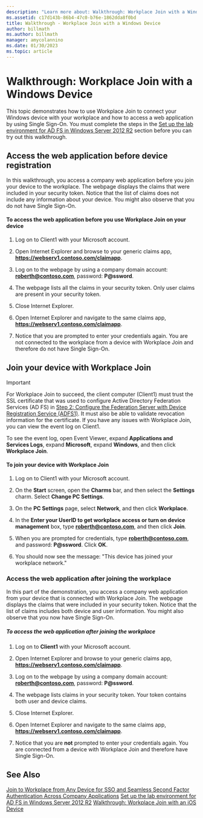 ```yaml
---
description: "Learn more about: Walkthrough: Workplace Join with a Windows Device"
ms.assetid: c17d143b-86b4-47c0-b76e-1862dda8f0bd
title: Walkthrough - Workplace Join with a Windows Device
author: billmath
ms.author: billmath
manager: amycolannino
ms.date: 01/30/2023
ms.topic: article
---
```


# Walkthrough: Workplace Join with a Windows Device

This topic demonstrates how to use Workplace Join to connect your Windows device with your workplace and how to access a web application by using Single Sign-On. You must complete the steps in the [Set up the lab environment for AD FS in Windows Server 2012 R2](../deployment/Set-up-the-lab-environment-for-AD-FS-in-Windows-Server-2012-R2.md) section before you can try out this walkthrough.

## Access the web application before device registration
In this walkthrough, you access a company web application before you join your device to the workplace. The webpage displays the claims that were included in your security token. Notice that the list of claims does not include any information about your device. You might also observe that you do not have Single Sign-On.

#### To access the web application before you use Workplace Join on your device

1. Log on to Client1 with your Microsoft account.

2. Open Internet Explorer and browse to your generic claims app, **https://webserv1.contoso.com/claimapp**.

3. Log on to the webpage by using a company domain account: <strong>roberth@contoso.com</strong>, password: <strong>P@ssword</strong>.

4. The webpage lists all the claims in your security token. Only user claims are present in your security token.

5. Close Internet Explorer.

6. Open Internet Explorer and navigate to the same claims app, **https://webserv1.contoso.com/claimapp**.

7. Notice that you are prompted to enter your credentials again. You are not connected to the workplace from a device with Workplace Join and therefore do not have Single Sign-On.

## Join your device with Workplace Join

> [!IMPORTANT]
> For Workplace Join to succeed, the client computer (Client1) must trust the SSL certificate that was used to configure Active Directory Federation Services (AD FS) in [Step 2: Configure the Federation Server with Device Registration Service (ADFS1)](../deployment/Set-up-the-lab-environment-for-AD-FS-in-Windows-Server-2012-R2.md#BKMK_4). It must also be able to validate revocation information for the certificate. If you have any issues with Workplace Join, you can view the event log on Client1.
>
> To see the event log, open Event Viewer, expand **Applications and Services Logs**, expand **Microsoft**, expand **Windows**, and then click **Workplace Join**.

#### To join your device with Workplace Join

1. Log on to Client1 with your Microsoft account.

2. On the **Start** screen, open the **Charms** bar, and then select the **Settings** charm. Select **Change PC Settings**.

3. On the **PC Settings** page, select **Network**, and then click **Workplace**.

4. In the **Enter your UserID to get workplace access or turn on device management** box, type <strong>roberth@contoso.com</strong>, and then click **Join**.

5. When you are prompted for credentials, type <strong>roberth@contoso.com</strong>, and password: <strong>P@ssword</strong>. Click **OK**.

6. You should now see the message: "This device has joined your workplace network."

### Access the web application after joining the workplace
In this part of the demonstration, you access a company web application from your device that is connected with Workplace Join. The webpage displays the claims that were included in your security token. Notice that the list of claims includes both device and user information. You might also observe that you now have Single Sign-On.

##### To access the web application after joining the workplace

1. Log on to **Client1** with your Microsoft account.

2. Open Internet Explorer and browse to your generic claims app, **https://webserv1.contoso.com/claimapp**.

3. Log on to the webpage by using a company domain account: <strong>roberth@contoso.com</strong>, password: <strong>P@ssword</strong>.

4. The webpage lists claims in your security token. Your token contains both user and device claims.

5. Close Internet Explorer.

6. Open Internet Explorer and navigate to the same claims app, **https://webserv1.contoso.com/claimapp**.

7. Notice that you are **not** prompted to enter your credentials again. You are connected from a device with Workplace Join and therefore have Single Sign-On.

## See Also
[Join to Workplace from Any Device for SSO and Seamless Second Factor Authentication Across Company Applications](Join-to-Workplace-from-Any-Device-for-SSO-and-Seamless-Second-Factor-Authentication-Across-Company-Applications.md)
[Set up the lab environment for AD FS in Windows Server 2012 R2](../deployment/Set-up-the-lab-environment-for-AD-FS-in-Windows-Server-2012-R2.md)
[Walkthrough: Workplace Join with an iOS Device](Walkthrough--Workplace-Join-with-an-iOS-Device.md)



